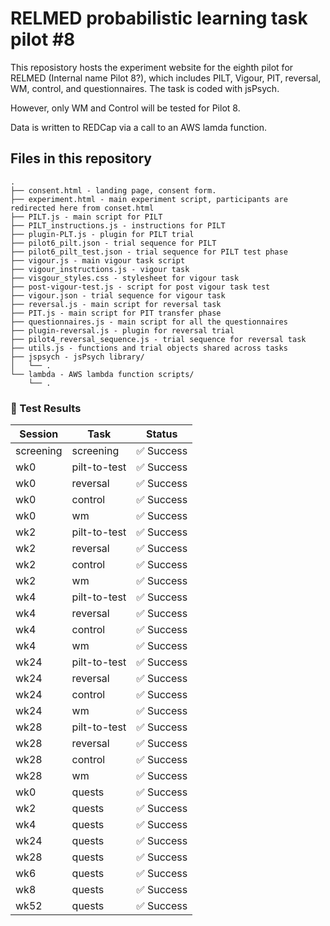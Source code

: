 # RELMED probabilistic learning task pilot #8
This reposistory hosts the experiment website for the eighth pilot for RELMED (Internal name Pilot 8?), which includes PILT, Vigour, PIT, reversal, WM, control, and questionnaires. The task is coded with jsPsych.

However, only WM and Control will be tested for Pilot 8.

Data is written to REDCap via a call to an AWS lamda function.

## Files in this repository
```
.
├── consent.html - landing page, consent form.
├── experiment.html - main experiment script, participants are redirected here from conset.html
├── PILT.js - main script for PILT
├── PILT_instructions.js - instructions for PILT
├── plugin-PLT.js - plugin for PILT trial
├── pilot6_pilt.json - trial sequence for PILT
├── pilot6_pilt_test.json - trial sequence for PILT test phase
├── vigour.js - main vigour task script
├── vigour_instructions.js - vigour task 
├── visgour_styles.css - stylesheet for vigour task
├── post-vigour-test.js - script for post vigour task test
├── vigour.json - trial sequence for vigour task
├── reversal.js - main script for reversal task
├── PIT.js - main script for PIT transfer phase
├── questionnaires.js - main script for all the questionnaires
├── plugin-reversal.js - plugin for reversal trial
├── pilot4_reversal_sequence.js - trial sequence for reversal task
├── utils.js - functions and trial objects shared across tasks
├── jspsych - jsPsych library/
│   └── .
└── lambda - AWS lambda function scripts/
    └── .
```


<!-- LOADING-TEST-RESULTS -->

### 🧪 Test Results

| Session | Task | Status |
|---------|------|--------|
| screening | screening | ✅ Success |
| wk0 | pilt-to-test | ✅ Success |
| wk0 | reversal | ✅ Success |
| wk0 | control | ✅ Success |
| wk0 | wm | ✅ Success |
| wk2 | pilt-to-test | ✅ Success |
| wk2 | reversal | ✅ Success |
| wk2 | control | ✅ Success |
| wk2 | wm | ✅ Success |
| wk4 | pilt-to-test | ✅ Success |
| wk4 | reversal | ✅ Success |
| wk4 | control | ✅ Success |
| wk4 | wm | ✅ Success |
| wk24 | pilt-to-test | ✅ Success |
| wk24 | reversal | ✅ Success |
| wk24 | control | ✅ Success |
| wk24 | wm | ✅ Success |
| wk28 | pilt-to-test | ✅ Success |
| wk28 | reversal | ✅ Success |
| wk28 | control | ✅ Success |
| wk28 | wm | ✅ Success |
| wk0 | quests | ✅ Success |
| wk2 | quests | ✅ Success |
| wk4 | quests | ✅ Success |
| wk24 | quests | ✅ Success |
| wk28 | quests | ✅ Success |
| wk6 | quests | ✅ Success |
| wk8 | quests | ✅ Success |
| wk52 | quests | ✅ Success |

<!-- LOADING-TEST-RESULTS -->